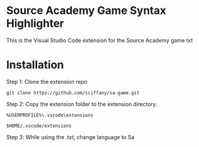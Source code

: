 # Source Academy Game Syntax Highlighter

This is the Visual Studio Code extension for the Source Academy game txt

# Installation

Step 1: Clone the extension repo

```
git clone https://github.com/sciffany/sa-game.git
```

Step 2: Copy the extension folder to the extension directory.

```
%USERPROFILE%\.vscode\extensions
```

```
$HOME/.vscode/extensions
```

Step 3: While using the .txt, change language to Sa
